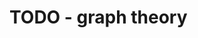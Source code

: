 
<!-- ======================================================================= -->
# TODO - graph theory
